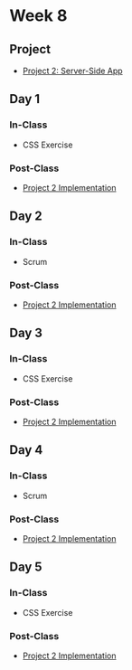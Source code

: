 # Week 8

## Project

* [Project 2: Server-Side App](../../projects/project-2-server-side-app.md)

## Day 1

### In-Class

* CSS Exercise

### Post-Class

* [Project 2 Implementation](../../projects/project-2-server-side-app.md#recommended-order-of-implementation)

## Day 2

### In-Class

* Scrum

### Post-Class

* [Project 2 Implementation](../../projects/project-2-server-side-app.md#recommended-order-of-implementation)

## Day 3

### In-Class

* CSS Exercise

### Post-Class

* [Project 2 Implementation](../../projects/project-2-server-side-app.md#recommended-order-of-implementation)

## Day 4

### In-Class

* Scrum

### Post-Class

* [Project 2 Implementation](../../projects/project-2-server-side-app.md#recommended-order-of-implementation)

## Day 5

### In-Class

* CSS Exercise

### Post-Class

* [Project 2 Implementation](../../projects/project-2-server-side-app.md#recommended-order-of-implementation)

